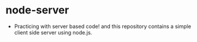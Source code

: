 # node-server

+ Practicing with server based code! and this repository contains a simple client side server using node.js.
